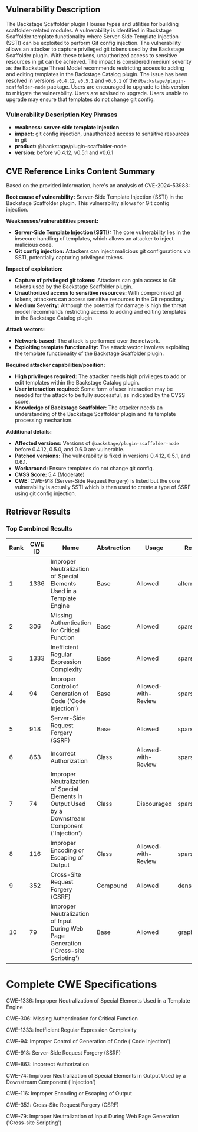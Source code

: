 ## Vulnerability Description
The Backstage Scaffolder plugin Houses types and utilities for building scaffolder-related modules. A vulnerability is identified in Backstage Scaffolder template functionality where Server-Side Template Injection (SSTI) can be exploited to perform Git config injection. The vulnerability allows an attacker to capture privileged git tokens used by the Backstage Scaffolder plugin. With these tokens, unauthorized access to sensitive resources in git can be achieved. The impact is considered medium severity as the Backstage Threat Model recommends restricting access to adding and editing templates in the Backstage Catalog plugin. The issue has been resolved in versions `v0.4.12`, `v0.5.1` and `v0.6.1` of the `@backstage/plugin-scaffolder-node` package. Users are encouraged to upgrade to this version to mitigate the vulnerability. Users are advised to upgrade. Users unable to upgrade may ensure that templates do not change git config.

### Vulnerability Description Key Phrases
- **weakness:** **server-side template injection**
- **impact:** git config injection, unauthorized access to sensitive resources in git
- **product:** @backstage/plugin-scaffolder-node
- **version:** before v0.4.12, v0.5.1 and v0.6.1

## CVE Reference Links Content Summary
Based on the provided information, here's an analysis of CVE-2024-53983:

**Root cause of vulnerability:** Server-Side Template Injection (SSTI) in the Backstage Scaffolder plugin. This vulnerability allows for Git config injection.

**Weaknesses/vulnerabilities present:**
*   **Server-Side Template Injection (SSTI):**  The core vulnerability lies in the insecure handling of templates, which allows an attacker to inject malicious code.
*   **Git config injection:** Attackers can inject malicious git configurations via SSTI, potentially capturing privileged tokens.

**Impact of exploitation:**
*   **Capture of privileged git tokens:** Attackers can gain access to Git tokens used by the Backstage Scaffolder plugin.
*   **Unauthorized access to sensitive resources:** With compromised git tokens, attackers can access sensitive resources in the Git repository.
*  **Medium Severity:** Although the potential for damage is high the threat model recommends restricting access to adding and editing templates in the Backstage Catalog plugin.

**Attack vectors:**
*   **Network-based:** The attack is performed over the network.
*   **Exploiting template functionality:** The attack vector involves exploiting the template functionality of the Backstage Scaffolder plugin.

**Required attacker capabilities/position:**
*   **High privileges required:** The attacker needs high privileges to add or edit templates within the Backstage Catalog plugin.
*   **User interaction required:** Some form of user interaction may be needed for the attack to be fully successful, as indicated by the CVSS score.
*  **Knowledge of Backstage Scaffolder:** The attacker needs an understanding of the Backstage Scaffolder plugin and its template processing mechanism.

**Additional details:**
*   **Affected versions:** Versions of `@backstage/plugin-scaffolder-node` before 0.4.12, 0.5.0, and 0.6.0 are vulnerable.
*   **Patched versions:** The vulnerability is fixed in versions 0.4.12, 0.5.1, and 0.6.1.
*   **Workaround:** Ensure templates do not change git config.
*   **CVSS Score:** 5.4 (Moderate)
*   **CWE:** CWE-918 (Server-Side Request Forgery) is listed but the core vulnerability is actually SSTI which is then used to create a type of SSRF using git config injection.

## Retriever Results

### Top Combined Results

| Rank | CWE ID | Name | Abstraction | Usage  | Retrievers | Individual Scores |
|------|--------|------|-------------|-------|------------|-------------------|
| 1 | 1336 | Improper Neutralization of Special Elements Used in a Template Engine | Base | Allowed | alternate_terms | 1.000 |
| 2 | 306 | Missing Authentication for Critical Function | Base | Allowed | sparse | 0.722 |
| 3 | 1333 | Inefficient Regular Expression Complexity | Base | Allowed | sparse | 0.719 |
| 4 | 94 | Improper Control of Generation of Code ('Code Injection') | Base | Allowed-with-Review | sparse | 0.717 |
| 5 | 918 | Server-Side Request Forgery (SSRF) | Base | Allowed | sparse | 0.716 |
| 6 | 863 | Incorrect Authorization | Class | Allowed-with-Review | sparse | 0.704 |
| 7 | 74 | Improper Neutralization of Special Elements in Output Used by a Downstream Component ('Injection') | Class | Discouraged | sparse | 0.689 |
| 8 | 116 | Improper Encoding or Escaping of Output | Class | Allowed-with-Review | sparse | 0.688 |
| 9 | 352 | Cross-Site Request Forgery (CSRF) | Compound | Allowed | dense | 0.557 |
| 10 | 79 | Improper Neutralization of Input During Web Page Generation ('Cross-site Scripting') | Base | Allowed | graph | 0.003 |



# Complete CWE Specifications

CWE-1336: Improper Neutralization of Special Elements Used in a Template Engine

CWE-306: Missing Authentication for Critical Function

CWE-1333: Inefficient Regular Expression Complexity

CWE-94: Improper Control of Generation of Code ('Code Injection')

CWE-918: Server-Side Request Forgery (SSRF)

CWE-863: Incorrect Authorization

CWE-74: Improper Neutralization of Special Elements in Output Used by a Downstream Component ('Injection')

CWE-116: Improper Encoding or Escaping of Output

CWE-352: Cross-Site Request Forgery (CSRF)

CWE-79: Improper Neutralization of Input During Web Page Generation ('Cross-site Scripting')